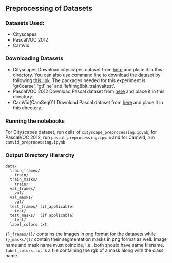 ## Preprocessing of Datasets

### Datasets Used:
- Cityscapes
- PascalVOC 2012
- CamVid

### Downloading Datasets
- Cityscapes
Download cityscapes dataset from [here](https://www.cityscapes-dataset.com/) and place it in this directory. You can also use command line to download the dataset by following [this link](https://towardsdatascience.com/download-city-scapes-dataset-with-script-3061f87b20d7). The packages needed for this experiment is 'gtCoarse', 'gtFine' and 'leftImg8bit_trainvaltest'. 
- PascalVOC 2012
Download Pascal dataset from [here](https://pjreddie.com/projects/pascal-voc-dataset-mirror/) and place it in this directory.
- CamVid(CamSeq01)
Download Pascal dataset from [here](http://mi.eng.cam.ac.uk/research/projects/VideoRec/CamSeq01/) and place it in this directory.

### Running the notebooks
For Cityscapes dataset, run cells of `cityscape_preprocessing.ipynb`, for PascalVOC 2012, run `pascal_preprocessing.ipynb` and for CamVid, run `camvid_preprocessing.ipynb`

### Output Directory Hierarchy
    data/
      train_frames/
        train/
      train_masks/
        train/
      val_frames/
        val/
      val_masks/
        val/
      test_frames/ (if_applicable)
        test/
      test_masks/  (if applicable)
        test/
      label_colors.txt
      
`{}_frames/{}/` contains the images in png format for the datasets while `{}_masks/{}/` contain their segmentation masks in png format as well. Image name and mask name must coincide, i.e., both should have same filename. `label_colors.txt` is a file containing the rgb of a mask along with the class name.
        
